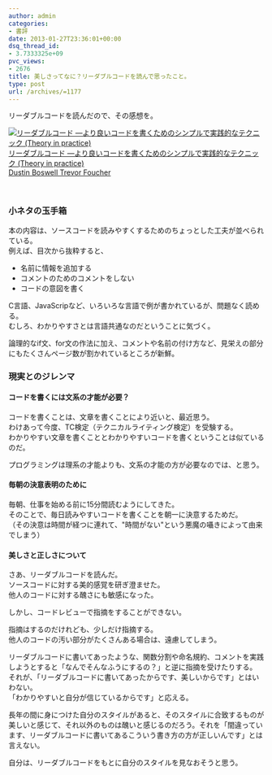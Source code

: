 ```yaml
---
author: admin
categories:
- 書評
date: 2013-01-27T23:36:01+00:00
dsq_thread_id:
- 3.7333325e+09
pvc_views:
- 2676
title: 美しさってなに？リーダブルコードを読んで思ったこと。
type: post
url: /archives/=1177
---
```


リーダブルコードを読んだので、その感想を。

<div style="padding-bottom: 0px; margin: 0px; padding-left: 0px; padding-right: 0px; display: inline; float: none; padding-top: 0px" id="scid:81867AAF-BB02-476b-AE5D-12BDAC2E750D:4edec8d4-4aaa-4b4c-9d60-b5e556afae73" class="wlWriterEditableSmartContent">
  <a href="http://www.amazon.co.jp/exec/obidos/ASIN/4873115655/sleephacker-22/ref=nosim" target="_blank"><img alt="リーダブルコード ―より良いコードを書くためのシンプルで実践的なテクニック (Theory in practice)" src="http://ecx.images-amazon.com/images/I/51MgH8Jmr3L._SL160_.jpg" /><br />リーダブルコード ―より良いコードを書くためのシンプルで実践的なテクニック (Theory in practice)<br />Dustin Boswell Trevor Foucher </a>
</div>

&#160;

### 小ネタの玉手箱

本の内容は、ソースコードを読みやすくするためのちょっとした工夫が並べられている。   
例えば、目次から抜粋すると、

  * 名前に情報を追加する
  * コメントのためのコメントをしない
  * コードの意図を書く

C言語、JavaScripなど、いろいろな言語で例が書かれているが、問題なく読める。   
むしろ、わかりやすさとは言語共通なのだということに気づく。

論理的なif文、for文の作法に加え、コメントや名前の付け方など、見栄えの部分にもたくさんページ数が割かれているところが新鮮。

### 現実とのジレンマ

#### コードを書くには文系の才能が必要？

コードを書くことは、文章を書くことにより近いと、最近思う。   
わけあって今度、TC検定（テクニカルライティング検定）を受験する。   
わかりやすい文章を書くこととわかりやすいコードを書くということは似ているのだ。

プログラミングは理系の才能よりも、文系の才能の方が必要なのでは、と思う。

#### 毎朝の決意表明のために

毎朝、仕事を始める前に15分間読むようにしてきた。   
そのことで、毎日読みやすいコードを書くことを朝一に決意するためだ。   
（その決意は時間が経つに連れて、"時間がない"という悪魔の囁きによって由来でしまう）

#### 美しさと正しさについて

さあ、リーダブルコードを読んだ。   
ソースコードに対する美的感覚を研ぎ澄ませた。   
他人のコードに対する醜さにも敏感になった。

しかし、コードレビューで指摘をすることができない。

指摘はするのだけれども、少しだけ指摘する。   
他人のコードの汚い部分がたくさんある場合は、遠慮してしまう。

リーダブルコードに書いてあったような、関数分割や命名規約、コメントを実践しようとすると「なんでそんなふうにするの？」と逆に指摘を受けたりする。   
それが、「リーダブルコードに書いてあったからです、美しいからです」とはいわない。   
「わかりやすいと自分が信じているからです」と応える。

長年の間に身につけた自分のスタイルがあると、そのスタイルに合致するものが美しいと感じて、それ以外のものは醜いと感じるのだろう。それを「間違っています、リーダブルコードに書いてあるこういう書き方の方が正しいんです」とは言えない。

自分は、リーダブルコードをもとに自分のスタイルを見なおそうと思う。